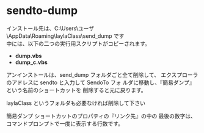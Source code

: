 # sendto-dump

インストール先は、C:\Users\ユーザ\AppData\Roaming\laylaClass\send_dump です\
中には、以下の二つの実行用スクリプトがコピーされます。

- **dump.vbs**
- **dump_c.vbs**

アンインストールは、send_dump フォルダごと全て削除して、
エクスプローラのアドレスに sendto と入力して SendoTo  フォ
ルダに移動し、『簡易ダンプ』という名前のショートカットを
削除すると元に戻ります。

laylaClass というフォルダも必要なければ削除して下さい


簡易ダンプ ショートカットのプロパティの『リンク先』の中の
最後の数字は、コマンドプロンプトで一度に表示する行数です。
